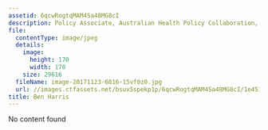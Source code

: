 ```yaml
---
assetid: 6qcwRogtqMAM4Sa48MG8cI
description: Policy Associate, Australian Health Policy Collaboration, Victoria University
file:
  contentType: image/jpeg
  details:
    image:
      height: 170
      width: 170
    size: 29616
  fileName: image-20171123-6016-15vf0z0.jpg
  url: //images.ctfassets.net/bsux5spekp1p/6qcwRogtqMAM4Sa48MG8cI/1e451029aaef9625060de9abb1e2f89c/image-20171123-6016-15vf0z0.jpg
title: Ben Harris
---
```

No content found
